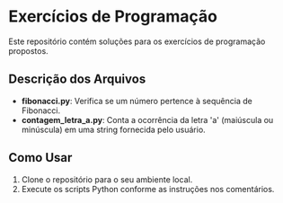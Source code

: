 # Exercícios de Programação

Este repositório contém soluções para os exercícios de programação propostos.

## Descrição dos Arquivos

- **fibonacci.py**: Verifica se um número pertence à sequência de Fibonacci.
- **contagem_letra_a.py**: Conta a ocorrência da letra 'a' (maiúscula ou minúscula) em uma string fornecida pelo usuário.

## Como Usar

1. Clone o repositório para o seu ambiente local.
2. Execute os scripts Python conforme as instruções nos comentários.
